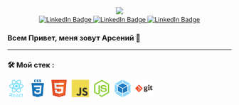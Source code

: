 <div id="header" align="center">
 <img src="https://media.giphy.com/media/1GEATImIxEXVR79Dhk/giphy.gif" width="400"/> 
</div>
<div id="badges" align="center">
  <a href="https://vk.com/sochi_ski" target="_blank">
    <img src="https://img.shields.io/badge/ВКОНТАКТЕ-white?style=flat&logo=VK&logoColor=blue" alt="LinkedIn Badge"/>
  </a>
   <a href="https://www.instagram.com/sochiski_/" target="_blank">
    <img src="https://img.shields.io/badge/Instagram-white?style=flat&logo=Instagram&logoColor=red" alt="LinkedIn Badge"/>
  </a>
 <a href="#">
    <img src="https://img.shields.io/badge/LinkedIn-blue?style==flat&logo=linkedin&logoColor=white" alt="LinkedIn Badge"/>
  </a>
</div>


### Всем Привет, меня зовут Арсений 👋





---

### :hammer_and_wrench: Мой стек :
<div>
  <img src="https://github.com/devicons/devicon/blob/master/icons/react/react-original-wordmark.svg" title="React" alt="React" width="40" height="40"/>&nbsp;
  <img src="https://github.com/devicons/devicon/blob/master/icons/css3/css3-plain-wordmark.svg"  title="CSS3" alt="CSS" width="40" height="40"/>&nbsp;
  <img src="https://github.com/devicons/devicon/blob/master/icons/html5/html5-original.svg" title="HTML5" alt="HTML" width="40" height="40"/>&nbsp;
  <img src="https://github.com/devicons/devicon/blob/master/icons/javascript/javascript-original.svg" title="JavaScript" alt="JavaScript" width="40" height="40"/>&nbsp;
  <img src="https://github.com/devicons/devicon/blob/master/icons/nodejs/nodejs-original.svg" title="NodeJS" alt="NodeJS" width="40" height="40"/>&nbsp;
 <img src="https://github.com/devicons/devicon/blob/master/icons/webpack/webpack-original.svg" title="Webpack" alt="Webpack" width="40" height="40"/>&nbsp;
  <img src="https://github.com/devicons/devicon/blob/master/icons/git/git-original-wordmark.svg" title="Git" **alt="Git" width="40" height="40"/>
</div>




<!--
**Frik580/Frik580** is a ✨ _special_ ✨ repository because its `README.md` (this file) appears on your GitHub profile.

Here are some ideas to get you started:

- 🔭 I’m currently working on ...
- 🌱 I’m currently learning ...
- 👯 I’m looking to collaborate on ...
- 🤔 I’m looking for help with ...
- 💬 Ask me about ...
- 📫 How to reach me: ...
- 😄 Pronouns: ...
- ⚡ Fun fact: ...
-->
